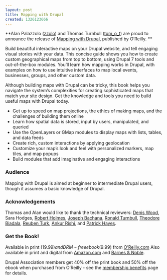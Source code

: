 ```yaml
---
layout: post
title: Mapping with Drupal
created: 1326123666
---
```


**Alan Palazzolo ([zzolo](http://drupal.org/user/147331)) and Thomas Turnbull ([tom_o_t](http://drupal.org/user/125573)) are proud to announce the release of [Mapping with Drupal](http://shop.oreilly.com/product/0636920021230.do), published by O’Reilly. **

Build beautiful interactive maps on your Drupal website, and tell engaging visual stories with your data. This concise guide shows you how to create custom geographical maps from top to bottom, using Drupal 7 tools and out-of-the-box modules. You’ll learn how mapping works in Drupal, with examples on how to use intuitive interfaces to map local events, businesses, groups, and other custom data.

Although building maps with Drupal can be tricky, this book helps you navigate the system’s complexities for creating sophisticated maps that match your site design. Get the knowledge and tools you need to build useful maps with Drupal today.

* Get up to speed on map projections, the ethics of making maps, and the challenges of building them online
* Learn how spatial data is stored, input by users, manipulated, and queried
* Use the OpenLayers or GMap modules to display maps with lists, tables, and data feeds
* Create rich, custom interactions by applying geolocation
* Customize your map’s look and feel with personalized markers, map tiles, and map popups
* Build modules that add imaginative and engaging interactions

### Audience

Mapping with Drupal is aimed at beginner to intermediate Drupal users, though it assumes a basic knowledge of Drupal.

### Acknowledgements

Thomas and Alan would like to thank the technical reviewers: [Denis Wood](http://www.deniswood.net/), Sara Hodges, [Robert Holmes](http://drupal.org/user/70474), [Joseph Bachana](http://drupal.org/user/113430), [Ronald Turnbull](http://www.ronaldturnbull.co.uk/), [Theodore Biadala](https://drupal.org/user/598310), [Reuben Turk](http://drupal.org/user/350381), [Ankur Rishi](http://drupal.org/user/11703), and [Patrick Hayes](http://drupal.org/user/47098).

### Get the Book!

Available in print ($19.99) and DRM-free ebook ($9.99) from [O’Reilly.com](http://shop.oreilly.com/product/0636920021230.do)
Also available in print and digital from [Amazon.com](http://www.amazon.com/gp/product/1449308945/) and [Barnes &amp; Noble](http://www.barnesandnoble.com/w/mapping-with-drupal-alan-palazzolo/1104926535).

Drupal Association members get 40% off the print book and 50% off the ebook when purchased from O’Reilly - see the [membership benefits](https://association.drupal.org/membership/benefits) page for details.
